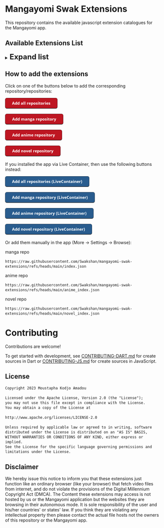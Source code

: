 # Mangayomi Swak Extensions

This repository contains the available javascript extension catalogues for the Mangayomi app.

## Available Extensions List
<details>
<summary><span style="font-size:1.7em; font-weight:bold;">Expand list</span></summary>

## Manga

| Name | Version | Language | Last Updated |
|------|---------|----------|---------------|
| WeLoMa | 0.0.91 | ja | 2025/09/08 23:19 IST |
| ReadComicOnline | 0.3.0 | en | 2025/07/26 16:15 IST |
| Mangapark | 1.0.0 | en | 2025/06/04 20:43 IST |
| Mangapill | 1.0.3 | en | 2025/05/20 16:17 IST |
| Weeb Central | 0.1.0 | en | 2025/03/15 03:44 IST |

## Anime

| Name | Version | Language | Last Updated |
|------|---------|----------|---------------|
| Anixl | 0.0.81 | en | 2025/09/05 16:59 IST |
| KickAssAnime | 1.2.1 | en | 2025/09/02 11:05 IST |
| XPrime | 2.2.0 | all | 2025/09/01 21:07 IST |
| Moviesda | 1.1.1 | ta | 2025/08/16 21:57 IST |
| Aniplay | 1.7.5 | en | 2025/07/26 16:15 IST |
| SubsPlease | 0.0.5 | en | 2025/07/23 23:21 IST |
| Aniwatch | 1.0.0 | en | 2025/06/30 23:06 IST |
| Tamilarasan | 0.0.6 | all | 2025/06/29 22:26 IST |
| Anicrush | 0.0.5 | en | 2025/06/27 22:11 IST |
| AnimeParadise | 0.1.0 | en | 2025/06/21 18:06 IST |
| AnimeZZ | 1.1.1 | en | 2025/06/21 16:47 IST |
| AnimeKai | 0.3.3 | en | 2025/06/14 11:43 IST |
| Dramacool | 1.1.0 | all | 2025/06/13 11:41 IST |
| Streamblasters | 1.0.0 | all | 2025/05/31 10:17 IST |
| Autoembed | 1.3.3 | all | 2025/05/24 19:22 IST |
| Soaper | 1.0.5 | all | 2025/05/20 16:17 IST |
| Sudatchi | 1.1.1 | en | 2025/05/20 16:17 IST |
| Animeonsen | 1.0.1 | en, ja | 2025/05/20 16:17 IST |
| AnimeGG | 1.0.3 | en | 2025/05/20 16:17 IST |
| Gojo | 0.0.6 | en | 2025/05/20 16:17 IST |
| Aniwave | 0.0.7 | en | 2025/05/09 00:11 IST |
| KissKH | 0.1.6 | all | 2025/05/02 22:47 IST |

## Novel

| Name | Version | Language | Last Updated |
|------|---------|----------|---------------|
| Novelbuddy | 0.0.9 | en | 2025/06/09 23:24 IST |

</details>

## How to add the extensions

Click on one of the buttons below to add the corresponding repository/repositories:

<a href="https://intradeus.github.io/http-protocol-redirector?r=mangayomi://add-repo?repo_name=Mangayomi Swak Extensions%26repo_url=https://github.com/Swakshan/mangayomi-swak-extensions%26manga_url=https://raw.githubusercontent.com/Swakshan/mangayomi-swak-extensions/refs/heads/main/index.json%26anime_url=https://raw.githubusercontent.com/Swakshan/mangayomi-swak-extensions/refs/heads/main/anime_index.json"><img alt="Add all repositories" src="images/add-all-repositories.png" height="35"></a>

<a href="https://intradeus.github.io/http-protocol-redirector?r=mangayomi://add-repo?repo_name=Mangayomi Swak Extensions%26repo_url=https://github.com/Swakshan/mangayomi-swak-extensions%26manga_url=https://raw.githubusercontent.com/Swakshan/mangayomi-swak-extensions/refs/heads/main/index.json"><img alt="Add manga repository" src="images/add-manga-repository.png" height="35"></a>

<a href="https://intradeus.github.io/http-protocol-redirector?r=mangayomi://add-repo?repo_name=Mangayomi Swak Extensions%26repo_url=https://github.com/Swakshan/mangayomi-swak-extensions%26anime_url=https://raw.githubusercontent.com/Swakshan/mangayomi-swak-extensions/refs/heads/main/anime_index.json"><img alt="Add anime repository" src="images/add-anime-repository.png" height="35"></a>

<a href="https://intradeus.github.io/http-protocol-redirector?r=mangayomi://add-repo?repo_name=Mangayomi Swak Extensions%26repo_url=https://github.com/Swakshan/mangayomi-swak-extensions%26novel_url=https://raw.githubusercontent.com/Swakshan/mangayomi-swak-extensions/refs/heads/main/novel_index.json"><img alt="Add novel repository" src="images/add-novel-repository.png" height="35"></a>

If you installed the app via Live Container, then use the following buttons instead:

<a href="https://intradeus.github.io/http-protocol-redirector?r=livecontainer://open-url?url=bWFuZ2F5b21pOi8vYWRkLXJlcG8/cmVwb19uYW1lPU1hbmdheW9taSBTd2FrIEV4dGVuc2lvbnMlMjZyZXBvX3VybD1odHRwczovL2dpdGh1Yi5jb20vU3dha3NoYW4vbWFuZ2F5b21pLXN3YWstZXh0ZW5zaW9ucyUyNm1hbmdhX3VybD1odHRwczovL3Jhdy5naXRodWJ1c2VyY29udGVudC5jb20vU3dha3NoYW4vbWFuZ2F5b21pLXN3YWstZXh0ZW5zaW9ucy9yZWZzL2hlYWRzL21haW4vaW5kZXguanNvbiUyNmFuaW1lX3VybD1odHRwczovL3Jhdy5naXRodWJ1c2VyY29udGVudC5jb20vU3dha3NoYW4vbWFuZ2F5b21pLXN3YWstZXh0ZW5zaW9ucy9yZWZzL2hlYWRzL21haW4vYW5pbWVfaW5kZXguanNvbg=="><img alt="Add all repositories" src="images/add-all-repositories-livecontainer.png" height="35"></a>

<a href="https://intradeus.github.io/http-protocol-redirector?r=livecontainer://open-url?url=bWFuZ2F5b21pOi8vYWRkLXJlcG8/cmVwb19uYW1lPU1hbmdheW9taSBTd2FrIEV4dGVuc2lvbnMlMjZyZXBvX3VybD1odHRwczovL2dpdGh1Yi5jb20vU3dha3NoYW4vbWFuZ2F5b21pLXN3YWstZXh0ZW5zaW9ucyUyNm1hbmdhX3VybD1odHRwczovL3Jhdy5naXRodWJ1c2VyY29udGVudC5jb20vU3dha3NoYW4vbWFuZ2F5b21pLXN3YWstZXh0ZW5zaW9ucy9yZWZzL2hlYWRzL21haW4vaW5kZXguanNvbg=="><img alt="Add manga repository" src="images/add-manga-repository-livecontainer.png" height="35"></a>

<a href="https://intradeus.github.io/http-protocol-redirector?r=livecontainer://open-url?url=bWFuZ2F5b21pOi8vYWRkLXJlcG8/cmVwb19uYW1lPU1hbmdheW9taSBTd2FrIEV4dGVuc2lvbnMlMjZyZXBvX3VybD1odHRwczovL2dpdGh1Yi5jb20vU3dha3NoYW4vbWFuZ2F5b21pLXN3YWstZXh0ZW5zaW9ucyUyNmFuaW1lX3VybD1odHRwczovL3Jhdy5naXRodWJ1c2VyY29udGVudC5jb20vU3dha3NoYW4vbWFuZ2F5b21pLXN3YWstZXh0ZW5zaW9ucy9yZWZzL2hlYWRzL21haW4vYW5pbWVfaW5kZXguanNvbg=="><img alt="Add anime repository" src="images/add-anime-repository-livecontainer.png" height="35"></a>

<a href="https://intradeus.github.io/http-protocol-redirector?r=livecontainer://open-url?url=bWFuZ2F5b21pOi8vYWRkLXJlcG8/cmVwb19uYW1lPU1hbmdheW9taSBTd2FrIEV4dGVuc2lvbnMlMjZyZXBvX3VybD1odHRwczovL2dpdGh1Yi5jb20vU3dha3NoYW4vbWFuZ2F5b21pLXN3YWstZXh0ZW5zaW9ucyUyNm5vdmVsX3VybD1odHRwczovL3Jhdy5naXRodWJ1c2VyY29udGVudC5jb20vU3dha3NoYW4vbWFuZ2F5b21pLXN3YWstZXh0ZW5zaW9ucy9yZWZzL2hlYWRzL21haW4vbm92ZWxfaW5kZXguanNvbg=="><img alt="Add novel repository" src="images/add-novel-repository-livecontainer.png" height="35"></a>

Or add them manually in the app (More -> Settings -> Browse):

manga repo
```
https://raw.githubusercontent.com/Swakshan/mangayomi-swak-extensions/refs/heads/main/index.json
```

anime repo 
```
https://raw.githubusercontent.com/Swakshan/mangayomi-swak-extensions/refs/heads/main/anime_index.json
```

novel repo 
```
https://raw.githubusercontent.com/Swakshan/mangayomi-swak-extensions/refs/heads/main/novel_index.json
```

# Contributing

Contributions are welcome!

To get started with development, see [CONTRIBUTING-DART.md](./CONTRIBUTING-DART.md) for create sources in Dart or [CONTRIBUTING-JS.md](./CONTRIBUTING-JS.md) for create sources in JavaScript.

## License

    Copyright 2023 Moustapha Kodjo Amadou

    Licensed under the Apache License, Version 2.0 (the "License");
    you may not use this file except in compliance with the License.
    You may obtain a copy of the License at

    http://www.apache.org/licenses/LICENSE-2.0

    Unless required by applicable law or agreed to in writing, software
    distributed under the License is distributed on an "AS IS" BASIS,
    WITHOUT WARRANTIES OR CONDITIONS OF ANY KIND, either express or implied.
    See the License for the specific language governing permissions and
    limitations under the License.



## Disclaimer

We hereby issue this notice to inform you that these extensions just function like an ordinary browser (like your browser) that fetch video files from internet, and do not violate the provisions of the Digital Millennium Copyright Act (DMCA). The Content these extensions may access is not hosted by us or the Mangayomi application but the websites they are browsing in their autonomous mode. It is sole responsibility of the user and his/her countries' or states' law. If you think they are violating any intellectual property then please contact the actual file hosts not the owners of this repository or the Mangayomi app.
